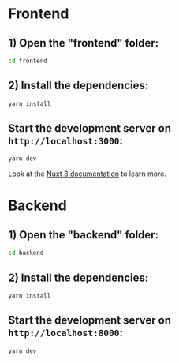 # Frontend

## 1) Open the "frontend" folder:

```bash
cd frontend
```

## 2) Install the dependencies:

```bash
yarn install
```

## Start the development server on `http://localhost:3000`:

```bash
yarn dev
```

Look at the [Nuxt 3 documentation](https://nuxt.com/docs/getting-started/introduction) to learn more.





# Backend

## 1) Open the "backend" folder:

```bash
cd backend
```

## 2) Install the dependencies:

```bash
yarn install
```

## Start the development server on `http://localhost:8000`:

```bash
yarn dev
```


<!-- # Backend

## 1) Open the "backend" folder:

```bash
cd backend
```

## 2) Install the dependencies:

```bash
composer
```

## Start the development server on `http://localhost:8000`:

```bash
php artisan serve
``` -->
